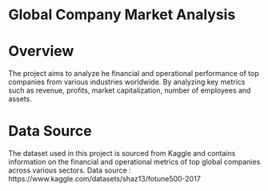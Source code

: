 # Global Company Market Analysis

<h1><a name="introduction">Overview</a></h1>
<p>The project aims to analyze he financial and operational performance of top companies from various industries worldwide. By analyzing key metrics such as revenue, profits, market capitalization, number of employees and assets. </p>


<h1><a name="projectobjectives">Data Source</a></h1>
<p>The dataset used in this project is sourced from Kaggle and contains information on the financial and operational metrics of top global companies across various sectors.
Data source : https://www.kaggle.com/datasets/shaz13/fotune500-2017
</p>
